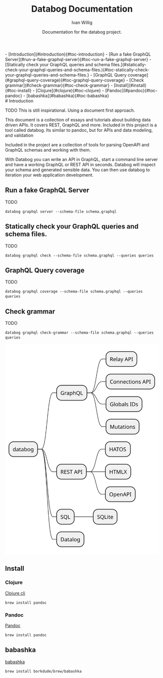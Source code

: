 <!DOCTYPE html>
<html xmlns="http://www.w3.org/1999/xhtml" lang="en-US" xml:lang="en-US">
<head>
  <meta charset="utf-8" />
  <meta name="generator" content="pandoc" />
  <meta name="viewport" content="width=device-width, initial-scale=1.0, user-scalable=yes" />
  <title></title>
  <style>
    code{white-space: pre-wrap;}
    span.smallcaps{font-variant: small-caps;}
    div.columns{display: flex; gap: min(4vw, 1.5em);}
    div.column{flex: auto; overflow-x: auto;}
    div.hanging-indent{margin-left: 1.5em; text-indent: -1.5em;}
    /* The extra [class] is a hack that increases specificity enough to
       override a similar rule in reveal.js */
    ul.task-list[class]{list-style: none;}
    ul.task-list li input[type="checkbox"] {
      font-size: inherit;
      width: 0.8em;
      margin: 0 0.8em 0.2em -1.6em;
      vertical-align: middle;
    }
  </style>
</head>
<body>
<header id="title-block-header">
<h1 class="title">Databog Documentation</h1>
<p class="author">Ivan Willig</p>
<div class="abstract">
<div class="abstract-title"></div>
Documentation for the databog project.

</div>
</header>
<nav id="TOC" role="doc-toc">
-   [Introduction](#introduction){#toc-introduction}
    -   [Run a fake GraphQL
        Server](#run-a-fake-graphql-server){#toc-run-a-fake-graphql-server}
    -   [Statically check your GraphQL queries and schema
        files.](#statically-check-your-graphql-queries-and-schema-files.){#toc-statically-check-your-graphql-queries-and-schema-files.}
    -   [GraphQL Query
        coverage](#graphql-query-coverage){#toc-graphql-query-coverage}
    -   [Check grammar](#check-grammar){#toc-check-grammar}
    -   [Install](#install){#toc-install}
        -   [Clojure](#clojure){#toc-clojure}
        -   [Pandoc](#pandoc){#toc-pandoc}
    -   [babashka](#babashka){#toc-babashka}

</nav>
# Introduction

TODO This is still inspirational. Using a document first approach.

This document is a collection of essays and tutorials about building
data driven APIs. It covers REST, GraphQL and more. Included in this
project is a tool called databog. Its similar to pandoc, but for APIs
and data modeling, and validation

Included in the project are a collection of tools for parsing OpenAPI
and GraphQL schemas and working with them.

With Databog you can write an API in GraphQL, start a command line
server and have a working GraphQL or REST API in seconds. Databog will
inspect your schema and generated sensible data. You can then use
databog to iteration your web application development.

## Run a fake GraphQL Server

TODO

``` shell
databog graphql server --schema-file schema.graphql
```

## Statically check your GraphQL queries and schema files.

TODO

``` shell
databog graphql check --schema-file schema.graphql --queries queries
```

## GraphQL Query coverage

TODO

``` shell
databog graphql coverage --schema-file schema.graphql --queries queries
```

## Check grammar

TODO

    databog graphql check-grammar --schema-file schema.graphql --queries queries

![](plantuml-images/1a463f399d09a4179740b726214d201b4928ddfd.svg)

## Install

### Clojure

[Clojure cli](https://clojure.org/guides/install_clojure)

``` shell
brew install pandoc
```

### Pandoc

[Pandoc](https://pandoc.org/)

``` shell
brew install pandoc
```

## babashka

[babashka](https://babashka.org/)

``` shell
brew install borkdude/brew/babashka
```

</body>
</html>
